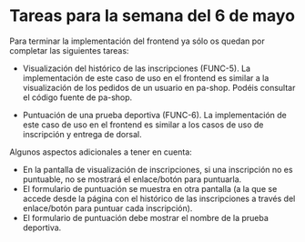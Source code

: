 # Tareas para la semana del 6 de mayo

Para terminar la implementación del frontend ya sólo os quedan por completar las siguientes tareas:

- Visualización del histórico de las inscripciones (FUNC-5). La implementación de este caso de uso en el frontend es similar a la visualización de los pedidos de un usuario en pa-shop. Podéis consultar el código fuente de pa-shop.

- Puntuación de una prueba deportiva (FUNC-6). La implementación de este caso de uso en el frontend es similar a los casos de uso de inscripción y entrega de dorsal. 


Algunos aspectos adicionales a tener en cuenta:
  - En la pantalla de visualización de inscripciones, si una inscripción no es puntuable, no se mostrará el enlace/botón para puntuarla.
  - El formulario de puntuación se muestra en otra pantalla (a la que se accede desde la página con el histórico de las inscripciones a través del enlace/botón para puntuar cada inscripción).
  - El formulario de puntuación debe mostrar el nombre de la prueba deportiva.


